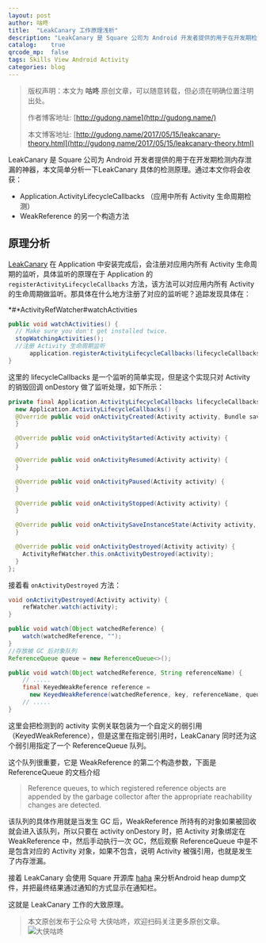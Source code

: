 ```yaml
---
layout: post
author: 咕咚
title:  "LeakCanary 工作原理浅析"
description: "LeakCanary 是 Square 公司为 Android 开发者提供的用于在开发期检测内存泄漏的神器，本文简单分析一下LeakCanary 具体的检测原理。"
catalog:    true
qrcode_mp:  false
tags: Skills View Android Activity 
categories: blog 
---
```


> 版权声明：本文为 **咕咚** 原创文章，可以随意转载，但必须在明确位置注明出处。
>
> 作者博客地址: [http://gudong.name](http://gudong.name/)
>
> 本文博客地址: [http://gudong.name/2017/05/15/leakcanary-theory.html](http://gudong.name/2017/05/15/leakcanary-theory.html)

LeakCanary 是 Square 公司为 Android 开发者提供的用于在开发期检测内存泄漏的神器，本文简单分析一下LeakCanary 具体的检测原理。通过本文你将会收获：

- Application.ActivityLifecycleCallbacks （应用中所有 Activity 生命周期检测）
- WeakReference 的另一个构造方法

## 原理分析

[LeakCanary](https://github.com/square/leakcanary) 在 Application 中安装完成后，会注册对应用内所有 Activity 生命周期的监听，具体监听的原理在于 Application 的 `registerActivityLifecycleCallbacks` 方法，该方法可以对应用内所有 Activity 的生命周期做监听。那具体在什么地方注册了对应的监听呢？追踪发现具体在：

*#*ActivityRefWatcher#watchActivities

```java
public void watchActivities() {
  // Make sure you don't get installed twice.
  stopWatchingActivities();
  //注册 Activity 生命周期监听
      application.registerActivityLifecycleCallbacks(lifecycleCallbacks);
}
```

这里的 lifecycleCallbacks 是一个监听的简单实现，但是这个实现只对 Activity 的销毁回调 onDestory 做了监听处理，如下所示：

```java
private final Application.ActivityLifecycleCallbacks lifecycleCallbacks =
  new Application.ActivityLifecycleCallbacks() {
  @Override public void onActivityCreated(Activity activity, Bundle savedInstanceState) {
  }

  @Override public void onActivityStarted(Activity activity) {
  }

  @Override public void onActivityResumed(Activity activity) {
  }

  @Override public void onActivityPaused(Activity activity) {
  }

  @Override public void onActivityStopped(Activity activity) {
  }

  @Override public void onActivitySaveInstanceState(Activity activity, Bundle outState) {
  }

  @Override public void onActivityDestroyed(Activity activity) {
    ActivityRefWatcher.this.onActivityDestroyed(activity);
  }
};
```

接着看 `onActivityDestroyed` 方法：

```java
void onActivityDestroyed(Activity activity) {
    refWatcher.watch(activity);
}
```

```java
public void watch(Object watchedReference) {
    watch(watchedReference, "");
}
//存放被 GC 后对象队列
ReferenceQueue queue = new ReferenceQueue<>();

public void watch(Object watchedReference, String referenceName) {
  	// .....
    final KeyedWeakReference reference = 
      new KeyedWeakReference(watchedReference, key, referenceName, queue);
    // .....
}
```

这里会把检测到的 activity 实例关联包装为一个自定义的弱引用（KeyedWeakReference），但是这里在指定弱引用时，LeakCanary 同时还为这个弱引用指定了一个 ReferenceQueue 队列。

这个队列很重要，它是 WeakReference 的第二个构造参数，下面是 ReferenceQueue 的文档介绍

> Reference queues, to which registered reference objects are appended by the garbage collector after the appropriate reachability changes are detected.

该队列的具体作用就是当发生 GC 后，WeakReference 所持有的对象如果被回收就会进入该队列，所以只要在 activity onDestory 时，把 Activity 对象绑定在 WeakReference 中，然后手动执行一次 GC，然后观察 ReferenceQueue 中是不是包含对应的 Activity 对象，如果不包含，说明 Activity 被强引用，也就是发生了内存泄漏。

接着 LeakCanary 会使用 Square 开源库 [haha](https://github.com/square/haha) 来分析Android heap dump文件，并把最终结果通过通知的方式显示在通知栏。

这就是 LeakCanary 工作的大致原理。



> 本文原创发布于公众号 大侠咕咚，欢迎扫码关注更多原创文章。
> ![大侠咕咚](http://upload-images.jianshu.io/upload_images/588640-20fdcda8075edb5d.jpg?imageMogr2/auto-orient/strip%7CimageView2/2/w/1240)



